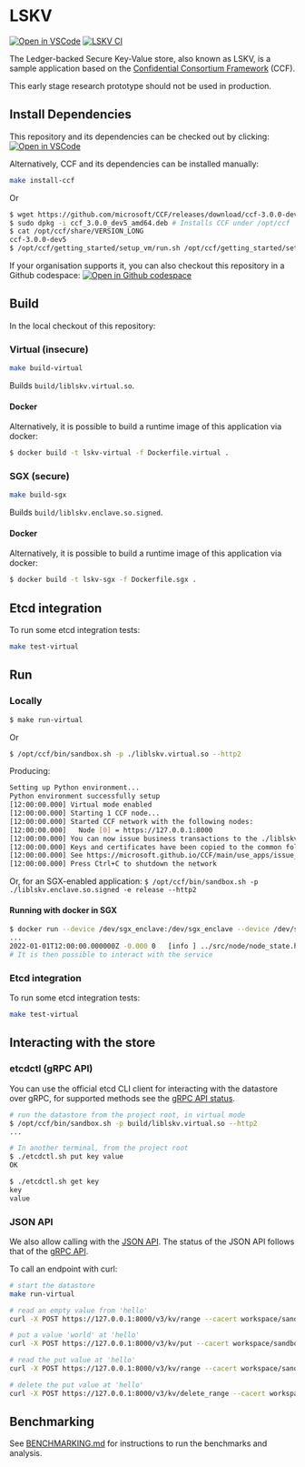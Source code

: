 # LSKV

[![Open in VSCode](https://img.shields.io/static/v1?label=Open+in&message=VSCode&logo=visualstudiocode&color=007ACC&logoColor=007ACC&labelColor=2C2C32)](https://vscode.dev/redirect?url=vscode://ms-vscode-remote.remote-containers/cloneInVolume?url=https://github.com/microsoft/LSKV) [![LSKV CI](https://github.com/microsoft/LSKV/actions/workflows/ci.yml/badge.svg)](https://github.com/microsoft/LSKV/actions/workflows/ci.yml)

The Ledger-backed Secure Key-Value store, also known as LSKV, is a sample application based on the [Confidential Consortium Framework](https://github.com/microsoft/ccf) (CCF).

This early stage research prototype should not be used in production.

## Install Dependencies

This repository and its dependencies can be checked out by clicking: [![Open in VSCode](https://img.shields.io/static/v1?label=Open+in&message=VSCode&logo=visualstudiocode&color=007ACC&logoColor=007ACC&labelColor=2C2C32)](https://vscode.dev/redirect?url=vscode://ms-vscode-remote.remote-containers/cloneInVolume?url=https://github.com/microsoft/LSKV)

Alternatively, CCF and its dependencies can be installed manually:

```bash
make install-ccf
```

Or

```bash
$ wget https://github.com/microsoft/CCF/releases/download/ccf-3.0.0-dev5/ccf_3.0.0_dev5_amd64.deb
$ sudo dpkg -i ccf_3.0.0_dev5_amd64.deb # Installs CCF under /opt/ccf
$ cat /opt/ccf/share/VERSION_LONG
ccf-3.0.0-dev5
$ /opt/ccf/getting_started/setup_vm/run.sh /opt/ccf/getting_started/setup_vm/app-dev.yml  # Install dependencies
```

If your organisation supports it, you can also checkout this repository in a Github codespace: [![Open in Github codespace](https://img.shields.io/static/v1?label=Open+in&message=GitHub+codespace&logo=github&color=2F363D&logoColor=white&labelColor=2C2C32)](https://github.com/codespaces/new?hide_repo_select=true&ref=main&repo=534240617&machine=basicLinux32gb&devcontainer_path=.devcontainer.json&location=WestEurope)

## Build

In the local checkout of this repository:

### Virtual (insecure)

```bash
make build-virtual
```

Builds `build/liblskv.virtual.so`.

#### Docker

Alternatively, it is possible to build a runtime image of this application via docker:

```bash
$ docker build -t lskv-virtual -f Dockerfile.virtual .
```

### SGX (secure)

```bash
make build-sgx
```

Builds `build/liblskv.enclave.so.signed`.

#### Docker

Alternatively, it is possible to build a runtime image of this application via docker:

```bash
$ docker build -t lskv-sgx -f Dockerfile.sgx .
```

## Etcd integration

To run some etcd integration tests:

```sh
make test-virtual
```

## Run

### Locally

```bash
$ make run-virtual
```

Or

```bash
$ /opt/ccf/bin/sandbox.sh -p ./liblskv.virtual.so --http2
```

Producing:

```sh
Setting up Python environment...
Python environment successfully setup
[12:00:00.000] Virtual mode enabled
[12:00:00.000] Starting 1 CCF node...
[12:00:00.000] Started CCF network with the following nodes:
[12:00:00.000]   Node [0] = https://127.0.0.1:8000
[12:00:00.000] You can now issue business transactions to the ./liblskv.virtual.so application
[12:00:00.000] Keys and certificates have been copied to the common folder: .../LSKV/build/workspace/sandbox_common
[12:00:00.000] See https://microsoft.github.io/CCF/main/use_apps/issue_commands.html for more information
[12:00:00.000] Press Ctrl+C to shutdown the network
```

Or, for an SGX-enabled application: `$ /opt/ccf/bin/sandbox.sh -p ./liblskv.enclave.so.signed -e release --http2`

#### Running with docker in SGX

```bash
$ docker run --device /dev/sgx_enclave:/dev/sgx_enclave --device /dev/sgx_provision:/dev/sgx_provision -v /dev/sgx:/dev/sgx lskv
...
2022-01-01T12:00:00.000000Z -0.000 0   [info ] ../src/node/node_state.h:1790        | Network TLS connections now accepted
# It is then possible to interact with the service
```

### Etcd integration

To run some etcd integration tests:

```sh
make test-virtual
```

## Interacting with the store

### etcdctl (gRPC API)

You can use the official etcd CLI client for interacting with the datastore over gRPC, for supported methods see the [gRPC API status](https://github.com/microsoft/LSKV/issues/35).

```bash
# run the datastore from the project root, in virtual mode
$ /opt/ccf/bin/sandbox.sh -p build/liblskv.virtual.so --http2
...

# In another terminal, from the project root
$ ./etcdctl.sh put key value
OK

$ ./etcdctl.sh get key
key
value
```

### JSON API

We also allow calling with the [JSON API](https://etcd.io/docs/v3.5/dev-guide/api_grpc_gateway/).
The status of the JSON API follows that of the [gRPC API](https://github.com/microsoft/LSKV/issues/35).

To call an endpoint with curl:

```sh
# start the datastore
make run-virtual

# read an empty value from 'hello'
curl -X POST https://127.0.0.1:8000/v3/kv/range --cacert workspace/sandbox_common/service_cert.pem --key workspace/sandbox_common/user0_privk.pem --cert workspace/sandbox_common/user0_cert.pem  -H "content-type: application/json" -i --data-binary '{"key":"aGVsbG8="}'

# put a value 'world' at 'hello'
curl -X POST https://127.0.0.1:8000/v3/kv/put --cacert workspace/sandbox_common/service_cert.pem --key workspace/sandbox_common/user0_privk.pem --cert workspace/sandbox_common/user0_cert.pem  -H "content-type: application/json" -i --data-binary '{"key":"aGVsbG8=","value":"d29ybGQ="}'

# read the put value at 'hello'
curl -X POST https://127.0.0.1:8000/v3/kv/range --cacert workspace/sandbox_common/service_cert.pem --key workspace/sandbox_common/user0_privk.pem --cert workspace/sandbox_common/user0_cert.pem  -H "content-type: application/json" -i --data-binary '{"key":"aGVsbG8="}'

# delete the put value at 'hello'
curl -X POST https://127.0.0.1:8000/v3/kv/delete_range --cacert workspace/sandbox_common/service_cert.pem --key workspace/sandbox_common/user0_privk.pem --cert workspace/sandbox_common/user0_cert.pem  -H "content-type: application/json" -i --data-binary '{"key":"aGVsbG8="}'
```

## Benchmarking

See [BENCHMARKING.md](./BENCHMARKING.md) for instructions to run the benchmarks and analysis.
